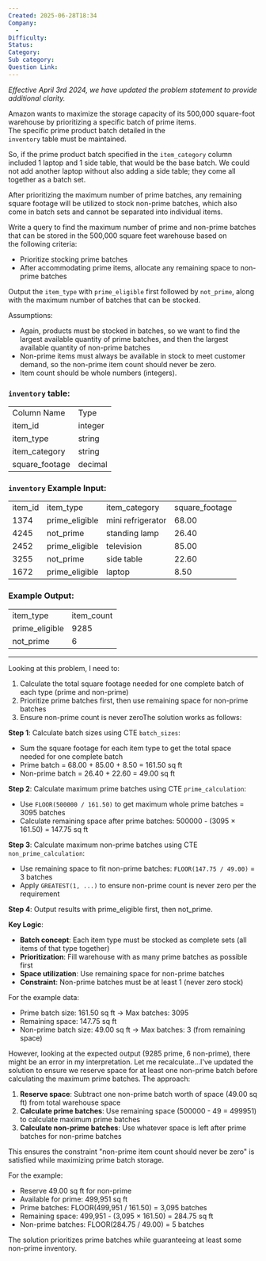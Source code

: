 ```yaml
---
Created: 2025-06-28T18:34
Company:
  -
Difficulty:
Status:
Category:
Sub category:
Question Link:
---
```

_Effective April 3rd 2024, we have updated the problem statement to provide additional clarity._

Amazon wants to maximize the storage capacity of its 500,000 square-foot warehouse by prioritizing a specific batch of prime items.  
The specific prime product batch detailed in the  
`inventory` table must be maintained.

So, if the prime product batch specified in the `item_category` column included 1 laptop and 1 side table, that would be the base batch. We could not add another laptop without also adding a side table; they come all together as a batch set.

After prioritizing the maximum number of prime batches, any remaining square footage will be utilized to stock non-prime batches, which also  
come in batch sets and cannot be separated into individual items.  

Write a query to find the maximum number of prime and non-prime batches that can be stored in the 500,000 square feet warehouse based on  
the following criteria:  

- Prioritize stocking prime batches
- After accommodating prime items, allocate any remaining space to non-prime batches

Output the `item_type` with `prime_eligible` first followed by `not_prime`, along with the maximum number of batches that can be stocked.

Assumptions:

- Again, products must be stocked in batches, so we want to find the largest available quantity of prime batches, and then the largest available quantity of non-prime batches
- Non-prime items must always be available in stock to meet customer demand, so the non-prime item count should never be zero.
- Item count should be whole numbers (integers).

### `inventory` table:

|   |   |
|---|---|
|Column Name|Type|
|item_id|integer|
|item_type|string|
|item_category|string|
|square_footage|decimal|

### `inventory` Example Input:

|   |   |   |   |
|---|---|---|---|
|item_id|item_type|item_category|square_footage|
|1374|prime_eligible|mini refrigerator|68.00|
|4245|not_prime|standing lamp|26.40|
|2452|prime_eligible|television|85.00|
|3255|not_prime|side table|22.60|
|1672|prime_eligible|laptop|8.50|

### Example Output:

|   |   |
|---|---|
|item_type|item_count|
|prime_eligible|9285|
|not_prime|6|

---

Looking at this problem, I need to:

1. Calculate the total square footage needed for one complete batch of each type (prime and non-prime)
2. Prioritize prime batches first, then use remaining space for non-prime batches
3. Ensure non-prime count is never zeroThe solution works as follows:

**Step 1**: Calculate batch sizes using CTE `batch_sizes`:

- Sum the square footage for each item type to get the total space needed for one complete batch
- Prime batch = 68.00 + 85.00 + 8.50 = 161.50 sq ft
- Non-prime batch = 26.40 + 22.60 = 49.00 sq ft

**Step 2**: Calculate maximum prime batches using CTE `prime_calculation`:

- Use `FLOOR(500000 / 161.50)` to get maximum whole prime batches = 3095 batches
- Calculate remaining space after prime batches: 500000 - (3095 × 161.50) = 147.75 sq ft

**Step 3**: Calculate maximum non-prime batches using CTE `non_prime_calculation`:

- Use remaining space to fit non-prime batches: `FLOOR(147.75 / 49.00)` = 3 batches
- Apply `GREATEST(1, ...)` to ensure non-prime count is never zero per the requirement

**Step 4**: Output results with prime_eligible first, then not_prime.

**Key Logic**:

- **Batch concept**: Each item type must be stocked as complete sets (all items of that type together)
- **Prioritization**: Fill warehouse with as many prime batches as possible first
- **Space utilization**: Use remaining space for non-prime batches
- **Constraint**: Non-prime batches must be at least 1 (never zero stock)

For the example data:

- Prime batch size: 161.50 sq ft → Max batches: 3095
- Remaining space: 147.75 sq ft
- Non-prime batch size: 49.00 sq ft → Max batches: 3 (from remaining space)

However, looking at the expected output (9285 prime, 6 non-prime), there might be an error in my interpretation. Let me recalculate...I've updated the solution to ensure we reserve space for at least one non-prime batch before calculating the maximum prime batches. The approach:

1. **Reserve space**: Subtract one non-prime batch worth of space (49.00 sq ft) from total warehouse space
2. **Calculate prime batches**: Use remaining space (500000 - 49 = 499951) to calculate maximum prime batches
3. **Calculate non-prime batches**: Use whatever space is left after prime batches for non-prime batches

This ensures the constraint "non-prime item count should never be zero" is satisfied while maximizing prime batch storage.

For the example:

- Reserve 49.00 sq ft for non-prime
- Available for prime: 499,951 sq ft
- Prime batches: FLOOR(499,951 / 161.50) = 3,095 batches
- Remaining space: 499,951 - (3,095 × 161.50) = 284.75 sq ft
- Non-prime batches: FLOOR(284.75 / 49.00) = 5 batches

The solution prioritizes prime batches while guaranteeing at least some non-prime inventory.